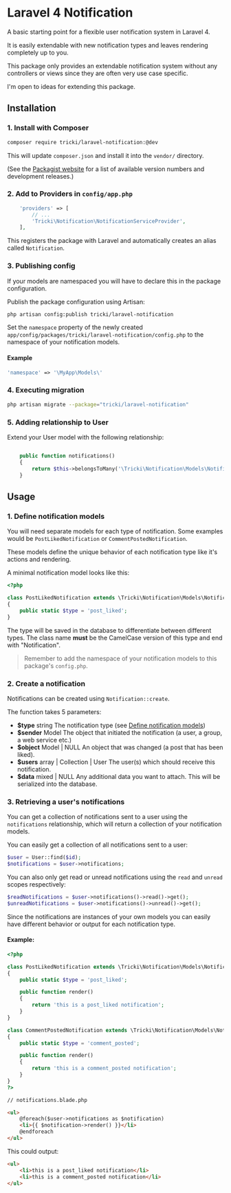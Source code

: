 Laravel 4 Notification
======

A basic starting point for a flexible user notification system in Laravel 4.

It is easily extendable with new notification types and leaves rendering completely up to you.

This package only provides an extendable notification system without any controllers or views
since they are often very use case specific.

I'm open to ideas for extending this package.

## Installation

### 1. Install with Composer

```bash
composer require tricki/laravel-notification:@dev
```

This will update `composer.json` and install it into the `vendor/` directory.

(See the [Packagist website](https://packagist.org/packages/tricki/laravel-notification) for a list of available version numbers and
development releases.)

### 2. Add to Providers in `config/app.php`

```php
    'providers' => [
        // ...
        'Tricki\Notification\NotificationServiceProvider',
    ],
```

This registers the package with Laravel and automatically creates an alias called
`Notification`.

### 3. Publishing config

If your models are namespaced you will have to declare this in the package configuration.

Publish the package configuration using Artisan:

```bash
php artisan config:publish tricki/laravel-notification
```

Set the `namespace` property of the newly created `app/config/packages/tricki/laravel-notification/config.php`
to the namespace of your notification models.

#### Example

```php
'namespace' => '\MyApp\Models\'
```

### 4. Executing migration

```bash
php artisan migrate --package="tricki/laravel-notification"
```

### 5. Adding relationship to User

Extend your User model with the following relationship:

```php

	public function notifications()
	{
		return $this->belongsToMany('\Tricki\Notification\Models\Notification');
	}

```

## Usage

### 1. Define notification models

You will need separate models for each type of notification. Some examples would
be `PostLikedNotification` or `CommentPostedNotification`.

These models define the unique behavior of each notification type like it's actions
and rendering.

A minimal notification model looks like this:

```php
<?php

class PostLikedNotification extends \Tricki\Notification\Models\Notification
{
	public static $type = 'post_liked';
}

```

The type will be saved in the database to differentiate between different
types. The class name **must** be the CamelCase version of this type and
end with "Notification".

> Remember to add the namespace of your notification models to this package's `config.php`.

### 2. Create a notification

Notifications can be created using `Notification::create`.

The function takes 5 parameters:

 * **$type** string
   The notification type (see [Define notification models](#1-define-notification-models))
 * **$sender** Model
   The object that initiated the notification (a user, a group, a web service etc.)
 * **$object** Model | NULL
   An object that was changed (a post that has been liked).
 * **$users** array | Collection | User
   The user(s) which should receive this notification.
 * **$data** mixed | NULL
   Any additional data you want to attach. This will be serialized into the database.

### 3. Retrieving a user's notifications

You can get a collection of notifications sent to a user using the `notifications` relationship,
which will return a collection of your notification models.

You can easily get a collection of all notifications sent to a user:

```php
$user = User::find($id);
$notifications = $user->notifications;
```

You can also only get read or unread notifications using the `read` and `unread` scopes respectively:

```php
$readNotifications = $user->notifications()->read()->get();
$unreadNotifications = $user->notifications()->unread()->get();
```

Since the notifications are instances of your own models you can easily have different behavior or
output for each notification type.

#### Example:

```php
<?php

class PostLikedNotification extends \Tricki\Notification\Models\Notification
{
	public static $type = 'post_liked';

	public function render()
	{
		return 'this is a post_liked notification';
	}
}

class CommentPostedNotification extends \Tricki\Notification\Models\Notification
{
	public static $type = 'comment_posted';

	public function render()
	{
		return 'this is a comment_posted notification';
	}
}
?>
```

```html
// notifications.blade.php

<ul>
	@foreach($user->notifications as $notification)
	<li>{{ $notification->render() }}</li>
	@endforeach
</ul>
```

This could output:
```html
<ul>
	<li>this is a post_liked notification</li>
	<li>this is a comment_posted notification</li>
</ul>
```
